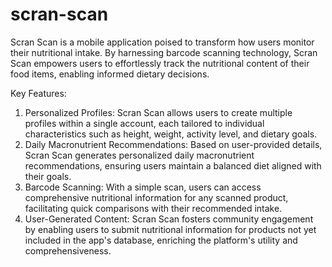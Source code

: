 # scran-scan
Scran Scan is a mobile application poised to transform how users monitor their nutritional intake. By harnessing barcode scanning technology, Scran Scan empowers users to effortlessly track the nutritional content of their food items, enabling informed dietary decisions.

Key Features:

1) Personalized Profiles: Scran Scan allows users to create multiple profiles within a single account, each tailored to individual characteristics such as height, weight, activity level, and dietary goals.
2) Daily Macronutrient Recommendations: Based on user-provided details, Scran Scan generates personalized daily macronutrient recommendations, ensuring users maintain a balanced diet aligned with their goals.
3) Barcode Scanning: With a simple scan, users can access comprehensive nutritional information for any scanned product, facilitating quick comparisons with their recommended intake.
4) User-Generated Content: Scran Scan fosters community engagement by enabling users to submit nutritional information for products not yet included in the app's database, enriching the platform's utility and comprehensiveness.
